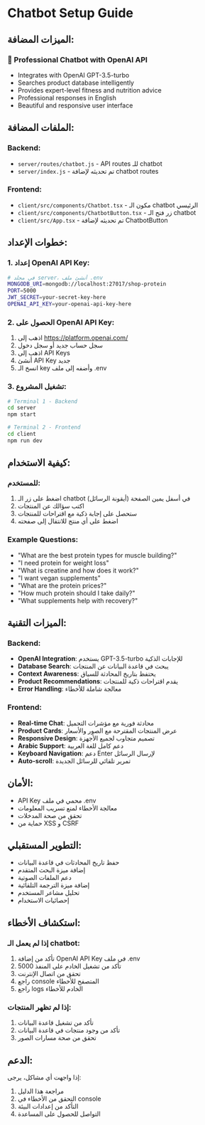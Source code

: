 # Chatbot Setup Guide

## الميزات المضافة:

### 🤖 Professional Chatbot with OpenAI API
- Integrates with OpenAI GPT-3.5-turbo
- Searches product database intelligently
- Provides expert-level fitness and nutrition advice
- Professional responses in English
- Beautiful and responsive user interface

## الملفات المضافة:

### Backend:
- `server/routes/chatbot.js` - API routes للـ chatbot
- `server/index.js` - تم تحديثه لإضافة chatbot routes

### Frontend:
- `client/src/components/Chatbot.tsx` - مكون الـ chatbot الرئيسي
- `client/src/components/ChatbotButton.tsx` - زر فتح الـ chatbot
- `client/src/App.tsx` - تم تحديثه لإضافة ChatbotButton

## خطوات الإعداد:

### 1. إعداد OpenAI API Key:
```bash
# في مجلد server، أنشئ ملف .env
MONGODB_URI=mongodb://localhost:27017/shop-protein
PORT=5000
JWT_SECRET=your-secret-key-here
OPENAI_API_KEY=your-openai-api-key-here
```

### 2. الحصول على OpenAI API Key:
1. اذهب إلى https://platform.openai.com/
2. سجل حساب جديد أو سجل دخول
3. اذهب إلى API Keys
4. أنشئ API Key جديد
5. انسخ الـ key وأضفه إلى ملف .env

### 3. تشغيل المشروع:
```bash
# Terminal 1 - Backend
cd server
npm start

# Terminal 2 - Frontend
cd client
npm run dev
```

## كيفية الاستخدام:

### للمستخدم:
1. اضغط على زر الـ chatbot (أيقونة الرسائل) في أسفل يمين الصفحة
2. اكتب سؤالك عن المنتجات
3. ستحصل على إجابة ذكية مع اقتراحات للمنتجات
4. اضغط على أي منتج للانتقال إلى صفحته

### Example Questions:
- "What are the best protein types for muscle building?"
- "I need protein for weight loss"
- "What is creatine and how does it work?"
- "I want vegan supplements"
- "What are the protein prices?"
- "How much protein should I take daily?"
- "What supplements help with recovery?"

## الميزات التقنية:

### Backend:
- **OpenAI Integration**: يستخدم GPT-3.5-turbo للإجابات الذكية
- **Database Search**: يبحث في قاعدة البيانات عن المنتجات
- **Context Awareness**: يحتفظ بتاريخ المحادثة للسياق
- **Product Recommendations**: يقدم اقتراحات ذكية للمنتجات
- **Error Handling**: معالجة شاملة للأخطاء

### Frontend:
- **Real-time Chat**: محادثة فورية مع مؤشرات التحميل
- **Product Cards**: عرض المنتجات المقترحة مع الصور والأسعار
- **Responsive Design**: تصميم متجاوب لجميع الأجهزة
- **Arabic Support**: دعم كامل للغة العربية
- **Keyboard Navigation**: دعم Enter لإرسال الرسائل
- **Auto-scroll**: تمرير تلقائي للرسائل الجديدة

## الأمان:
- API Key محمي في ملف .env
- معالجة الأخطاء لمنع تسريب المعلومات
- تحقق من صحة المدخلات
- حماية من XSS و CSRF

## التطوير المستقبلي:
- حفظ تاريخ المحادثات في قاعدة البيانات
- إضافة ميزة البحث المتقدم
- دعم الملفات الصوتية
- إضافة ميزة الترجمة التلقائية
- تحليل مشاعر المستخدم
- إحصائيات الاستخدام

## استكشاف الأخطاء:

### إذا لم يعمل الـ chatbot:
1. تأكد من إضافة OpenAI API Key في ملف .env
2. تأكد من تشغيل الخادم على المنفذ 5000
3. تحقق من اتصال الإنترنت
4. راجع console المتصفح للأخطاء
5. راجع logs الخادم للأخطاء

### إذا لم تظهر المنتجات:
1. تأكد من تشغيل قاعدة البيانات
2. تأكد من وجود منتجات في قاعدة البيانات
3. تحقق من صحة مسارات الصور

## الدعم:
إذا واجهت أي مشاكل، يرجى:
1. مراجعة هذا الدليل
2. التحقق من الأخطاء في console
3. التأكد من إعدادات البيئة
4. التواصل للحصول على المساعدة
